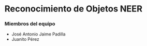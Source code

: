 # Reconocimiento de Objetos NEER
### Miembros del equipo
* José Antonio Jaime Padilla
* Juanito Pérez
